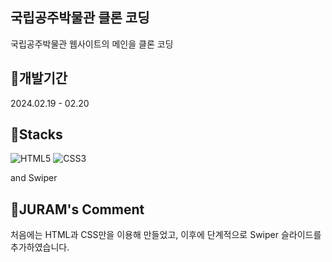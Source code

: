 ## 국립공주박물관 클론 코딩
국립공주박물관 웹사이트의 메인을 클론 코딩

## 🥾개발기간
2024.02.19 - 02.20

## 🥾Stacks
![HTML5](https://img.shields.io/badge/html5-%23E34F26.svg?style=for-the-badge&logo=html5&logoColor=white)
![CSS3](https://img.shields.io/badge/css3-%231572B6.svg?style=for-the-badge&logo=css3&logoColor=white)

and Swiper

## 🥾JURAM's Comment
처음에는 HTML과 CSS만을 이용해 만들었고, 이후에 단계적으로 Swiper 슬라이드를 추가하였습니다.
